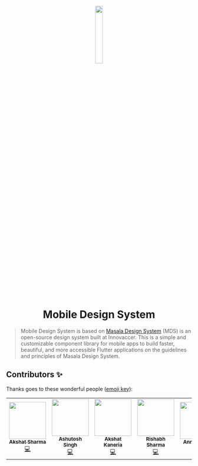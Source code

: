 <p align="center">
  <a href="#">
    <img alt="" src="https://innovaccer.com/static/image/site-logo/innovaccer-logo-black.svg" width="20%" />
  </a>
</p>
<h1 align="center">
  Mobile Design System
</h1>

> Mobile Design System is based on [Masala Design System](https://design.innovaccer.com/) (MDS) is an open-source design system built at Innovaccer.
> This is a simple and customizable component library for mobile apps to build faster, beautiful,
> and more accessible Flutter applications on the guidelines and principles of
> Masala Design System.

## Contributors ✨

Thanks goes to these wonderful people ([emoji key](https://allcontributors.org/docs/en/emoji-key)):

<!-- ALL-CONTRIBUTORS-LIST:START - Do not remove or modify this section -->
<!-- prettier-ignore-start -->
<!-- markdownlint-disable -->
<table>
  <tr>
    <td align="center"><a href="https://github.com/aks3800"><img src="https://avatars.githubusercontent.com/u/14839981?v=4" width="100px;" alt=""/><br /><sub><b>Akshat Sharma</b></sub></a><br /><a href="https://github.com/innovaccer/mobile-design-system/commits?author=aks3800" title="Code">💻</a></td>
    <td align="center"><a href="https://github.com/hiashutoshsingh"><img src="https://avatars.githubusercontent.com/u/21235425?v=4" width="100px;" alt=""/><br /><sub><b>Ashutosh Singh</b></sub></a><br /><a href="https://github.com/innovaccer/mobile-design-system/commits?author=hiashutoshsingh" title="Code">💻</a></td>
    <td align="center"><a href="https://github.com/akshatkaneria"><img src="https://avatars.githubusercontent.com/u/59723966?v=4" width="100px;" alt=""/><br /><sub><b>Akshat Kaneria</b></sub></a><br /><a href="https://github.com/innovaccer/mobile-design-system/commits?author=akshatkaneria" title="Code">💻</a></td>
    <td align="center"><a href="https://github.com/rishabhdavesar"><img src="https://avatars.githubusercontent.com/u/32301957?v=4" width="100px;" alt=""/><br /><sub><b>Rishabh Sharma</b></sub></a><br /><a href="https://github.com/innovaccer/mobile-design-system/commits?author=rishabhdavesar" title="Code">💻</a></td>
    <td align="center"><a href="https://github.com/annshsingh"><img src="https://avatars.githubusercontent.com/u/30386688?v=4" width="100px;" alt=""/><br /><sub><b>Annsh Singh</b></sub></a><br /><a href="https://github.com/innovaccer/mobile-design-system/commits?author=annshsingh" title="Code">💻</a></td>
    <td align="center"><a href="https://github.com/bhuvneshsharmaa"><img src="https://avatars.githubusercontent.com/u/36470780?v=4" width="100px;" alt=""/><br /><sub><b>Bhuvnesh Sharma</b></sub></a><br /><a href="https://github.com/innovaccer/mobile-design-system/commits?author=bhuvneshsharmaa" title="Code">💻</a></td>
    <td align="center"><a href="https://github.com/saiprava"><img src="https://avatars.githubusercontent.com/u/51810801?v=4" width="100px;" alt=""/><br /><sub><b>Saiprava Raut</b></sub></a><br /><a href="https://github.com/innovaccer/mobile-design-system/commits?author=saiprava" title="Code">💻</a></td>
  </tr>
</table>



